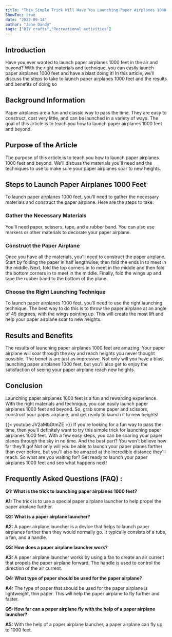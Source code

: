 ```yaml
---
title: "This Simple Trick Will Have You Launching Paper Airplanes 1000 Feet - You Won't Believe What Happens Next!"
ShowToc: true 
date: "2022-09-14"
author: "Jane Dandy" 
tags: ["DIY crafts","Recreational activities"]
---
```

## Introduction

Have you ever wanted to launch paper airplanes 1000 feet in the air and beyond? With the right materials and technique, you can easily launch paper airplanes 1000 feet and have a blast doing it! In this article, we'll discuss the steps to take to launch paper airplanes 1000 feet and the results and benefits of doing so

## Background Information

Paper airplanes are a fun and classic way to pass the time. They are easy to construct, cost very little, and can be launched in a variety of ways. The goal of this article is to teach you how to launch paper airplanes 1000 feet and beyond.

## Purpose of the Article

The purpose of this article is to teach you how to launch paper airplanes 1000 feet and beyond. We'll discuss the materials you'll need and the techniques to use to make sure your paper airplanes soar to new heights.

## Steps to Launch Paper Airplanes 1000 Feet

To launch paper airplanes 1000 feet, you'll need to gather the necessary materials and construct the paper airplane. Here are the steps to take:

### Gather the Necessary Materials

You'll need paper, scissors, tape, and a rubber band. You can also use markers or other materials to decorate your paper airplane.

### Construct the Paper Airplane

Once you have all the materials, you'll need to construct the paper airplane. Start by folding the paper in half lengthwise, then fold the ends in to meet in the middle. Next, fold the top corners in to meet in the middle and then fold the bottom corners in to meet in the middle. Finally, fold the wings up and tape the rubber band to the bottom of the plane.

### Choose the Right Launching Technique

To launch paper airplanes 1000 feet, you'll need to use the right launching technique. The best way to do this is to throw the paper airplane at an angle of 45 degrees, with the wings pointing up. This will create the most lift and help your paper airplane soar to new heights.

## Results and Benefits

The results of launching paper airplanes 1000 feet are amazing. Your paper airplane will soar through the sky and reach heights you never thought possible. The benefits are just as impressive. Not only will you have a blast launching paper airplanes 1000 feet, but you'll also get to enjoy the satisfaction of seeing your paper airplane reach new heights.

## Conclusion

Launching paper airplanes 1000 feet is a fun and rewarding experience. With the right materials and technique, you can easily launch paper airplanes 1000 feet and beyond. So, grab some paper and scissors, construct your paper airplane, and get ready to launch it to new heights!

{{< youtube JV2aMbGtmZE >}} 
If you're looking for a fun way to pass the time, then you'll definitely want to try this simple trick for launching paper airplanes 1000 feet. With a few easy steps, you can be soaring your paper planes through the sky in no time. And the best part? You won't believe how far they'll go! Not only will you be able to launch your paper planes farther than ever before, but you'll also be amazed at the incredible distance they'll reach. So what are you waiting for? Get ready to launch your paper airplanes 1000 feet and see what happens next!

## Frequently Asked Questions (FAQ) :
**Q1: What is the trick to launching paper airplanes 1000 feet?**

**A1:** The trick is to use a special paper airplane launcher to help propel the paper airplane further. 

**Q2: What is a paper airplane launcher?**

**A2:** A paper airplane launcher is a device that helps to launch paper airplanes further than they would normally go. It typically consists of a tube, a fan, and a handle. 

**Q3: How does a paper airplane launcher work?**

**A3:** A paper airplane launcher works by using a fan to create an air current that propels the paper airplane forward. The handle is used to control the direction of the air current. 

**Q4: What type of paper should be used for the paper airplane?**

**A4:** The type of paper that should be used for the paper airplane is lightweight, thin paper. This will help the paper airplane to fly further and faster. 

**Q5: How far can a paper airplane fly with the help of a paper airplane launcher?**

**A5:** With the help of a paper airplane launcher, a paper airplane can fly up to 1000 feet.



